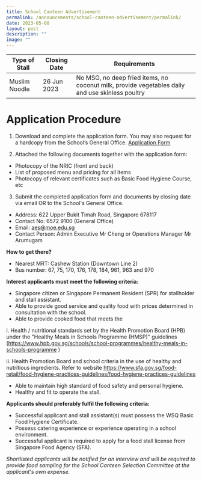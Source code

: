 ```yaml
---
title: School Canteen Advertisement
permalink: /announcements/school-canteen-advertisement/permalink/
date: 2023-05-08
layout: post
description: ""
image: ""
---
```

| Type of Stall | Closing Date | Requirements |
| -------- | -------- | -------- |
| Muslim Noodle      | 26 Jun 2023    | No MSG, no deep fried items, no coconut milk, provide vegetables daily and use skinless poultry    |

# **Application Procedure**
1. Download and complete the application form. You may also request for a hardcopy from the School’s General Office. 
[Application Form](/files/appexistingsch%20application%20form.pdf)


2. Attached the following documents together with the application form:

* Photocopy of the NRIC (front and back)
* List of proposed menu and pricing for all items
* Photocopy of relevant certificates such as Basic Food Hygiene Course, etc


3.	Submit the completed application form and documents by closing date via email OR to the School's General Office.
* Address: 622 Upper Bukit Timah Road, Singapore 678117
* Contact No: 6572 9100 (General Office)
* Email: aes@moe.edu.sg
* Contact Person: Admin Executive Mr Cheng or Operations Manager Mr Arumugam

**How to get there?**
* Nearest MRT: Cashew Station (Downtown Line 2)
* Bus number: 67, 75, 170, 176, 178, 184, 961, 963 and 970

**Interest applicants must meet the following criteria:**
* Singapore citizen or Singapore Permanent Resident (SPR) for stallholder and stall assistant.
* Able to provide good service and quality food with prices determined in consultation with the school.
* Able to provide cooked food that meets the 

i.	Health / nutritional standards set by the Health Promotion Board (HPB) under the "Healthy Meals in Schools Programme (HMSP)" guidelines (https://www.hpb.gov.sg/schools/school-programmes/healthy-meals-in-schools-programme )

ii.	Health Promotion Board and school criteria in the use of healthy and nutritious ingredients. Refer to website https://www.sfa.gov.sg/food-retail/food-hygiene-practices-guidelines/food-hygiene-practices-guidelines 
* Able to maintain high standard of food safety and personal hygiene.
* Healthy and fit to operate the stall.

**Applicants should preferably fulfil the following criteria:**
* Successful applicant and stall assistant(s) must possess the WSQ Basic Food Hygiene Certificate.
* Possess catering experience or experience operating in a school environment.
* Successful applicant is required to apply for a food stall license from Singapore Food Agency (SFA).

*Shortlisted applicants will be notified for an interview and will be required to provide food sampling for the School Canteen Selection Committee at the applicant's own expense.*